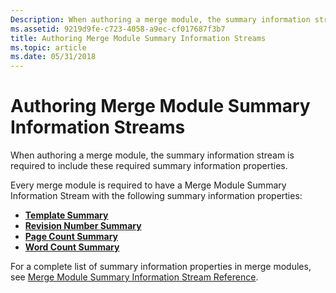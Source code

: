 ```yaml
---
Description: When authoring a merge module, the summary information stream is required to include these required summary information properties.
ms.assetid: 9219d9fe-c723-4058-a9ec-cf017687f3b7
title: Authoring Merge Module Summary Information Streams
ms.topic: article
ms.date: 05/31/2018
---
```


# Authoring Merge Module Summary Information Streams

When authoring a merge module, the summary information stream is required to include these required summary information properties.

Every merge module is required to have a Merge Module Summary Information Stream with the following summary information properties:

-   [**Template Summary**](template-summary.md)
-   [**Revision Number Summary**](revision-number-summary.md)
-   [**Page Count Summary**](page-count-summary.md)
-   [**Word Count Summary**](word-count-summary.md)

For a complete list of summary information properties in merge modules, see [Merge Module Summary Information Stream Reference](merge-module-summary-information-stream-reference.md).

 

 



